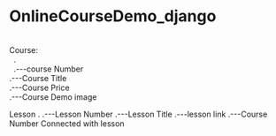 # OnlineCourseDemo_django
<br>
Course:<br>
&nbsp; . <br>
&nbsp; .---course Number <br>
   .---Course Title <br>
   .---Course Price <br>
   .---Course Demo image <br>

Lesson
   .
   .---Lesson Number
   .---Lesson Title
   .---lesson link
   .---Course Number Connected with lesson

